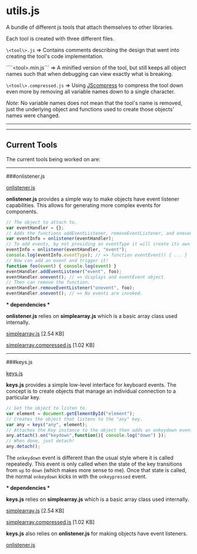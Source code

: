 # utils.js
A bundle of different js tools that attach themselves to other libraries.

Each tool is created with three different files.

```\<tool\>.js``` => Contains comments describing the design that went into creating the tool's code implementation.

````\<tool\>.min.js``` => A minified version of the tool, but still keeps all object names such that when debugging can view exactly what is breaking.

```\<tool\>.compressed.js``` => Using [JScompress](http://jscompress.com/) to compress the tool down even more by removing all variable names down to a single character.

*Note*: No variable names does not mean that the tool's name is removed, just the underlying object and functions used to create those objects' names were changed.

***
***
## Current Tools
The current tools being worked on are:

***
###onlistener.js

[onlistener.js](http://tkellehe.github.io/utils.js/onlistener.js/onlistener.js)

__onlistener.js__ provides a simple way to make objects have event listener capabilities. This allows for generating more complex events for components.

``` javascript
// The object to attach to.
var eventHandler = {};
// Adds the functions addEventListener, removeEventListener, and onevent to the object (if provided).
var eventInfo = onlistener(eventHandler);
// To add events, by not providing an eventType it will create its own with the name of the event.
eventInfo = onlistener(eventHandler, "event");
console.log(eventInfo.eventType); // => function eventEvent() { ... }
// Now can add an event and trigger it!
function foo(event) { console.log(event) }
eventHandler.addEventListener("event", foo);
eventHandler.onevent(); // => displays and eventEvent object.
// Then can remove the function.
eventHandler.removeEventListener("onevent", foo);
eventHandler.onevent(); // => No events are invoked.
```

__* dependencies *__

__onlistener.js__ relies on __simplearray.js__ which is a basic array class used internally.

[simplearray.js](http://tkellehe.github.io/utils.js/datastruct.js/simplearray.js) [2.54 KB]

[simplearray.compressed.js](http://tkellehe.github.io/utils.js/datastruct.js/simplearray.compressed.js) [1.02 KB]

***
###keys.js

[keys.js](http://tkellehe.github.io/utils.js/keys.js/dev/keys.js)

__keys.js__ provides a simple low-level interface for keyboard events. The concept is to create objects that manage
an individual connection to a particular key.

``` javascript
// Get the object to listen to.
var element = document.getElementById("element");
// Creates the object that listens to the "any" key.
var any = keys("any", element);
// Attaches the Key instance to the object then adds an onkeydown event.
any.attach().on("keydown",function(){ console.log("down") });
// When done, just detach!
any.detach();
```

The `onkeydown` event is different than the usual style where it is called repeatedly. This event is only called when the state of the key transitions from `up` to `down` (which makes more sense to me). Once that state is called, the normal `onkeydown` kicks in with the `onkeypressed` event.

__* dependencies *__

__keys.js__ relies on __simplearray.js__ which is a basic array class used internally.

[simplearray.js](http://tkellehe.github.io/utils.js/datastruct.js/simplearray.js) [2.54 KB]

[simplearray.compressed.js](http://tkellehe.github.io/utils.js/datastruct.js/simplearray.compressed.js) [1.02 KB]

__keys.js__ also relies on __onlistener.js__ for making objects have event listeners.

[onlistener.js](http://tkellehe.github.io/utils.js/onlistener.js/onlistener.js)
